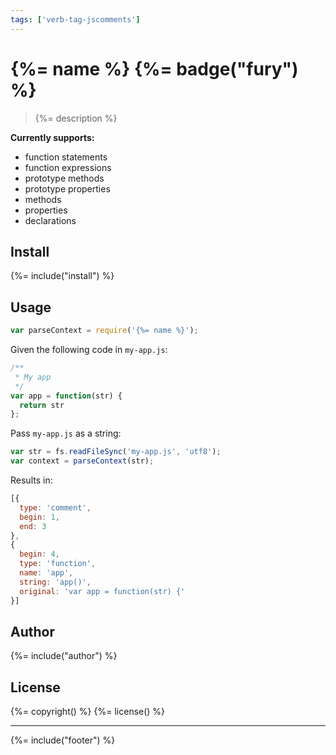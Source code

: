 ```yaml
---
tags: ['verb-tag-jscomments']
---
```

# {%= name %} {%= badge("fury") %}

> {%= description %}

**Currently supports:**

  - function statements
  - function expressions
  - prototype methods
  - prototype properties
  - methods
  - properties
  - declarations


## Install
{%= include("install") %}

## Usage

```js
var parseContext = require('{%= name %}');
```

Given the following code in `my-app.js`:

```js
/**
 * My app
 */
var app = function(str) {
  return str
};
```
Pass `my-app.js` as a string:

```js
var str = fs.readFileSync('my-app.js', 'utf8');
var context = parseContext(str);
```

Results in:

```js
[{
  type: 'comment',
  begin: 1,
  end: 3
},
{
  begin: 4,
  type: 'function',
  name: 'app',
  string: 'app()',
  original: 'var app = function(str) {'
}]
```

## Author
{%= include("author") %}

## License
{%= copyright() %}
{%= license() %}

***

{%= include("footer") %}